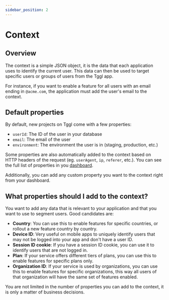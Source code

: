 ```yaml
---
sidebar_position: 2
---
```


# Context

## Overview

The context is a simple JSON object, it is the data that each application 
uses to identify the current 
user. This data can then be used to target specific users or groups of users 
from the Tggl app. 

For instance, if you want to enable a feature for all users with an email 
ending in `@acme.com`, the application must add the user's email to the 
context.

## Default properties

By default, new projects on Tggl come with a
few properties:
- `userId`: The ID of the user in your database
- `email`: The email of the user
- `environment`: The environment the user is in (staging, production, etc.)

Some properties are also automatically added to the context based on HTTP 
headers of the request (eg. `userAgent`, `ip`, `referer`, etc.). You can see 
the full list of properties in you 
[dashboard](https://app.tggl.io/projects/default/context).

Additionally, you can add any custom property you want to the context right 
from your dashboard. 

## What properties should I add to the context?

You want to add any data that is relevant to your application and that you 
want to use to segment users. Good candidates are:
- **Country**: You can use this to enable features for specific countries, or 
  rollout a new feature country by country.
- **Device ID**: Very useful on mobile apps to uniquely identify users that may 
  not be logged into your app and don't have a user ID.
- **Session ID cookie**: If you have a session ID cookie, you can use it to 
  identify users that are not logged in.
- **Plan**: If your service offers different tiers of plans, you can use this 
  to enable features for specific plans only.
- **Organization ID**: If your service is used by organizations, you can use 
  this to enable features for specific organizations, this way all users of 
  that organization will have the same set of features enabled.

You are not limited in the number of properties you can add to the context, 
it is only a matter of business decisions. 